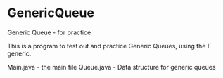 # GenericQueue
Generic Queue - for practice

This is a program to test out and practice Generic Queues, using the E generic.

Main.java - the main file
Queue.java - Data structure for generic queues
